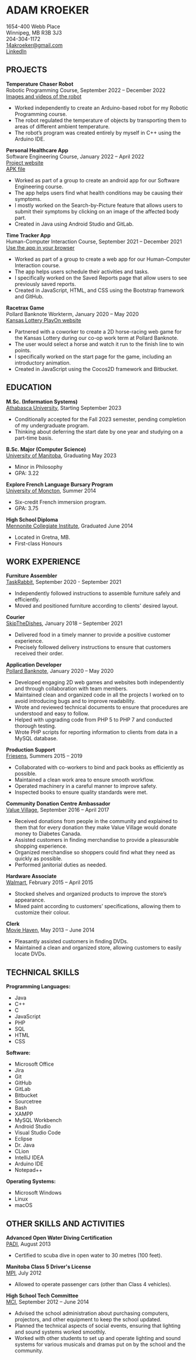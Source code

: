# ADAM KROEKER  
1654-400 Webb Place  
Winnipeg, MB R3B 3J3  
204-304-1172  
14akroeker@gmail.com  
[LinkedIn](https://www.linkedin.com/in/adam-kroeker)  

## PROJECTS    
**Temperature Chaser Robot**  
Robotic Programming Course, September 2022 – December 2022  
[Images and videos of the robot](https://drive.google.com/drive/folders/1Enr5P5ziI5ILpJkGsD8HMYNVRkxaqRI3?usp=share_link)  
- Worked independently to create an Arduino-based robot for my Robotic Programming course.  
- The robot regulated the temperature of objects by transporting them to areas of different ambient temperature.  
- The robot’s program was created entirely by myself in C++ using the Arduino IDE.  

**Personal Healthcare App**  
Software Engineering Course, January 2022 – April 2022  
[Project website](/PersonalHealthcareWebsite/)  
[APK file](https://drive.google.com/drive/folders/1j1siGLkH_Gp0NXCIeegCs5K9VZ9d8xMG?usp=sharing)  
- Worked as part of a group to create an android app for our Software Engineering course.  
- The app helps users find what health conditions may be causing their symptoms.  
- I mostly worked on the Search-by-Picture feature that allows users to submit their symptoms by clicking on an image of the affected body part.  
- Created in Java using Android Studio and GitLab.  

**Time Tracker App**  
Human-Computer Interaction Course, September 2021 – December 2021  
[Use the app in your browser](/TimeTrackerApp/)  
- Worked as part of a group to create a web app for our Human-Computer Interaction course.  
- The app helps users schedule their activities and tasks.  
- I specifically worked on the Saved Reports page that allow users to see previously saved reports.  
- Created in JavaScript, HTML, and CSS using the Bootstrap framework and GitHub.   

**Racetrax Game**  
Pollard Banknote Workterm, January 2020 – May 2020  
[Kansas Lottery PlayOn website](https://www.kslottery.com/PlayOn/index.html)  
- Partnered with a coworker to create a 2D horse-racing web game for the Kansas Lottery during our co-op work term at Pollard Banknote.  
- The user would select a horse and watch it run to the finish line to win points.  
- I specifically worked on the start page for the game, including an introductory animation.  
- Created in JavaScript using the Cocos2D framework and Bitbucket.  


## EDUCATION 
**M.Sc. (Information Systems)**  
[Athabasca University](https://www.athabascau.ca/), Starting September 2023  
- Conditionally accepted for the Fall 2023 semester, pending completion of my undergraduate program.  
- Thinking about deferring the start date by one year and studying on a part-time basis.  

**B.Sc. Major (Computer Science)**  
[University of Manitoba](https://umanitoba.ca/), Graduating May 2023  
- Minor in Philosophy  
- GPA: 3.22  

**Explore French Language Bursary Program**  
[University of Moncton](https://www.umoncton.ca/), Summer 2014  
- Six-credit French immersion program.  
- GPA: 3.75  

**High School Diploma**  
[Mennonite Collegiate Institute](https://mciblues.net/), Graduated June 2014  
- Located in Gretna, MB.  
- First-class Honours  

## WORK EXPERIENCE  
**Furniture Assembler**  
[TaskRabbit](https://www.taskrabbit.ca/ca/en/), September 2020 - September 2021  
- Independently followed instructions to assemble furniture safely and efficiently.  
- Moved and positioned furniture according to clients' desired layout.  

**Courier**  
[SkipTheDishes](https://www.skipthedishes.com/), January 2018 – September 2021  
- Delivered food in a timely manner to provide a positive customer experience.  
- Precisely followed delivery instructions to ensure that customers received their order.  

**Application Developer**  
[Pollard Banknote](https://www.pollardbanknote.com/), January 2020 – May 2020  
- Developed engaging 2D web games and websites both independently and through collaboration with team members.  
- Maintained clean and organized code in all the projects I worked on to avoid introducing bugs and to improve readability.  
- Wrote and reviewed technical documents to ensure that procedures are understood and easy to follow.  
- Helped with upgrading code from PHP 5 to PHP 7 and conducted thorough testing.  
- Wrote PHP scripts for reporting information to clients from data in a MySQL database.  

**Production Support**  
[Friesens](https://www.friesens.com/), Summers 2015 – 2019  
- Collaborated with co-workers to bind and pack books as efficiently as possible.  
- Maintained a clean work area to ensure smooth workflow.  
- Operated machinery in a careful manner to improve safety.  
- Inspected books to ensure quality standards were met.  

**Community Donation Centre Ambassador**  
[Value Village](https://www.valuevillage.ca/), September 2016 – April 2017  
- Received donations from people in the community and explained to them that for every donation they make Value Village would donate money to Diabetes Canada.  
- Assisted customers in finding merchandise to provide a pleasurable shopping experience.  
- Organized merchandise so shoppers could find what they need as quickly as possible.  
- Performed janitorial duties as needed.  

**Hardware Associate**  
[Walmart](https://www.walmart.ca/en), February 2015 – April 2015  
- Stocked shelves and organized products to improve the store’s appearance.  
- Mixed paint according to customers’ specifications, allowing them to customize their colour.  

**Clerk**  
[Movie Haven](https://pizzahaven.ca/), May 2013 – June 2014  
- Pleasantly assisted customers in finding DVDs.  
- Maintained a clean and organized store, allowing customers to easily locate DVDs.

## TECHNICAL SKILLS  
**Programming Languages:**  
- Java
- C++
- C
- JavaScript
- PHP
- SQL
- HTML
- CSS

**Software:**  
- Microsoft Office
- Jira
- Git
- GitHub
- GitLab
- Bitbucket
- Sourcetree
- Bash
- XAMPP
- MySQL Workbench
- Android Studio
- Visual Studio Code
- Eclipse
- Dr. Java
- CLion
- IntelliJ IDEA
- Arduino IDE
- Notepad++

**Operating Systems:**  
- Microsoft Windows
- Linux
- macOS

## OTHER SKILLS AND ACTIVITIES 
**Advanced Open Water Diving Certification**  
[PADI](https://www.padi.com/), August 2013  
- Certified to scuba dive in open water to 30 metres (100 feet).  

**Manitoba Class 5 Driver's License**  
[MPI](https://www.mpi.mb.ca/Pages/Home.aspx), July 2012  
- Allowed to operate passenger cars (other than Class 4 vehicles).

**High School Tech Committee**  
[MCI](https://mciblues.net/), September 2012 – June 2014  
-   Advised the school administration about purchasing computers, projectors, and other equipment to keep the school updated.  
-   Planned the technical aspects of social events, ensuring that lighting and sound systems worked smoothly.  
- Worked with other students to set up and operate lighting and sound systems for various musicals  and dramas put on by the school and the community.  
